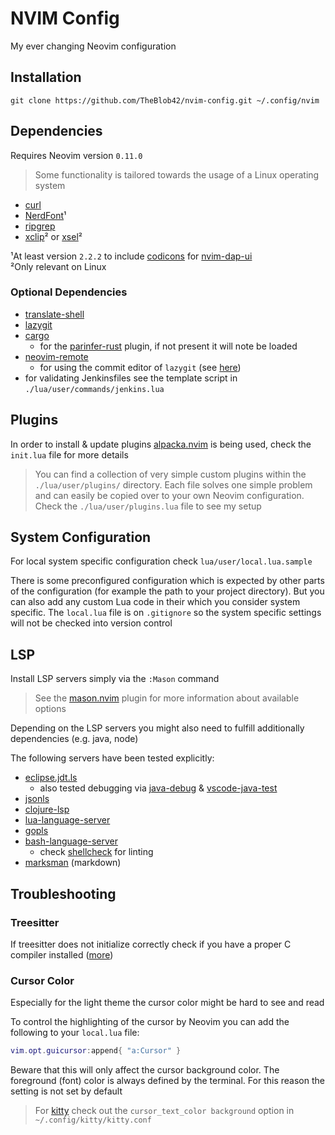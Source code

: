 # NVIM Config

My ever changing Neovim configuration

## Installation

```
git clone https://github.com/TheBlob42/nvim-config.git ~/.config/nvim
```

## Dependencies

Requires Neovim version `0.11.0`

> Some functionality is tailored towards the usage of a Linux operating system

- [curl](https://curl.se/)
- [NerdFont](https://www.nerdfonts.com/)¹
- [ripgrep](https://github.com/BurntSushi/ripgrep)
- [xclip](https://github.com/astrand/xclip)² or [xsel](https://github.com/kfish/xsel)²

¹At least version `2.2.2` to include [codicons](https://github.com/microsoft/vscode-codicons) for [nvim-dap-ui](https://github.com/rcarriga/nvim-dap-ui)  
²Only relevant on Linux

### Optional Dependencies 

- [translate-shell](https://github.com/soimort/translate-shell)
- [lazygit](https://github.com/jesseduffield/lazygit)
- [cargo](https://doc.rust-lang.org/cargo/)
  - for the [parinfer-rust](https://github.com/eraserhd/parinfer-rust) plugin, if not present it will note be loaded
- [neovim-remote](https://github.com/mhinz/neovim-remote) 
  - for using the commit editor of `lazygit` (see [here](https://github.com/kdheepak/lazygit.nvim#usage))
- for validating Jenkinsfiles see the template script in `./lua/user/commands/jenkins.lua`

## Plugins

In order to install & update plugins [alpacka.nvim](https://github.com/TheBlob42/alpacka.nvim) is being used, check the `init.lua` file for more details

> You can find a collection of very simple custom plugins within the `./lua/user/plugins/` directory. Each file solves one simple problem and can easily be copied over to your own Neovim configuration. Check the `./lua/user/plugins.lua` file to see my setup

## System Configuration

For local system specific configuration check `lua/user/local.lua.sample`

There is some preconfigured configuration which is expected by other parts of the configuration (for example the path to your project directory). But you can also add any custom Lua code in their which you consider system specific. The `local.lua` file is on `.gitignore` so the system specific settings will not be checked into version control

## LSP

Install LSP servers simply via the `:Mason` command

> See the [mason.nvim](https://github.com/williamboman/mason.nvim) plugin for more information about available options

Depending on the LSP servers you might also need to fulfill additionally dependencies (e.g. java, node)

The following servers have been tested explicitly:

- [eclipse.jdt.ls](https://github.com/eclipse/eclipse.jdt.ls)
  - also tested debugging via [java-debug](https://github.com/microsoft/java-debug) & [vscode-java-test](https://github.com/microsoft/vscode-java-test)
- [jsonls](https://github.com/microsoft/vscode-json-languageservice )
- [clojure-lsp](https://clojure-lsp.io/)
- [lua-language-server](https://github.com/LuaLS/lua-language-server)
- [gopls](https://pkg.go.dev/golang.org/x/tools/gopls)
- [bash-language-server](https://github.com/bash-lsp/bash-language-server)
  - check [shellcheck](https://github.com/koalaman/shellcheck#installing) for linting
- [marksman](https://github.com/artempyanykh/marksman) (markdown)

## Troubleshooting

### Treesitter

If treesitter does not initialize correctly check if you have a proper C compiler installed ([more](https://github.com/nvim-treesitter/nvim-treesitter/wiki/Linux-Support))

### Cursor Color

Especially for the light theme the cursor color might be hard to see and read

To control the highlighting of the cursor by Neovim you can add the following to your `local.lua` file:

```lua
vim.opt.guicursor:append{ "a:Cursor" }
```

Beware that this will only affect the cursor background color. The foreground (font) color is always defined by the terminal. For this reason the setting is not set by default

> For [kitty](https://sw.kovidgoyal.net/kitty/) check out the `cursor_text_color background` option in `~/.config/kitty/kitty.conf`
